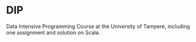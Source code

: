# DIP
Data Intensive Programming
Course at the University of Tampere, including one assignment and solution on Scala.
